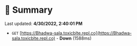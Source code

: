 # 📖 Summary
Last updated: **4/30/2022, 2:40:01 PM**

- `GET` [https://Bhadwa-sala.toxicblte.repl.co](https://Bhadwa-sala.toxicblte.repl.co) - **Down** (1588ms)
